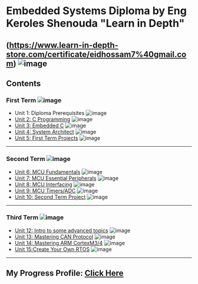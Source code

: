 # Embedded Systems Diploma by Eng Keroles Shenouda "Learn in Depth"

(https://www.learn-in-depth-store.com/certificate/eidhossam7%40gmail.com) ![image](https://github.com/eidHossam/Master-Embedded-Systems/assets/106603484/dd2db349-ad2d-4225-9ba7-2a09d5399d51)
---

## Contents

### First Term ![image](https://progress-bar.dev/100/?title=Done)

- Unit 1: Diploma Prerequisites ![image](https://progress-bar.dev/100/?title=No_Assignments&color=bababa)
- [Unit 2: C Programming](Unit_2_C_programming) ![image](https://progress-bar.dev/100/)
- [Unit 3: Embedded C](Unit_3_Embedded_C) ![image](https://progress-bar.dev/100/)
- [Unit 4: System Architect](Unit_4_System_architect) ![image](https://progress-bar.dev/100/)
- [Unit 5: First Term Projects](Unit_5_First_Term_Projects) ![image](https://progress-bar.dev/100/)

---

### Second Term ![image](https://progress-bar.dev/100/?title=Done)

- [Unit 6: MCU Fundamentals](Unit_6_MCU_Fundamentals) ![image](https://progress-bar.dev/100/)
- [Unit 7: MCU Essential Peripherals](Unit_7_MCU_Essential_Peripherals) ![image](https://progress-bar.dev/100/)
- [Unit 8: MCU Interfacing](Unit_8_MCU_Interfacing) ![image](https://progress-bar.dev/100/)
- [Unit 9: MCU Timers/ADC](Unit_9_Timer_ADC) ![image](https://progress-bar.dev/100/)
- [Unit 10: Second Term Project](https://github.com/eidHossam/Private_Vehicle_Parking) ![image](https://progress-bar.dev/100/)


---

### Third Term ![image](https://progress-bar.dev/25)

- [Unit 12: Intro to some advanced topics]() ![image](https://progress-bar.dev/0/)
- [Unit 13: Mastering CAN Protocol]() ![image](https://progress-bar.dev/0/)
- [Unit 14: Mastering ARM CortexM3/4](Unit_14_Mastering_ARM_Cortex) ![image](https://progress-bar.dev/75/)
- [Unit 15:Create Your Own RTOS]() ![image](https://progress-bar.dev/0/)

---
## My Progress Profile: [Click Here](https://www.learn-in-depth-store.com/certificate/eidhossam7%40gmail.com)
